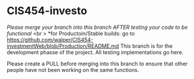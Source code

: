 # CIS454-investo

*Please merge your branch into this branch AFTER testing your code to be functional* <br \>
*for Productoin/Stable builds: go to https://github.com/walper/CIS454-investmentWeb/blob/Production/README.md
This branch is for the development phasse of the project. All testing implementations go here. 

Please create a PULL before merging into this branch to ensure that other people have not been working on the same functions. 
